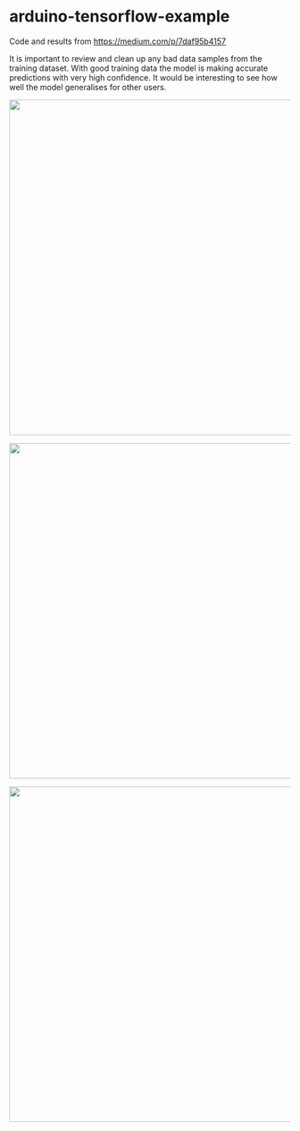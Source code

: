 # arduino-tensorflow-example
Code and results from https://medium.com/p/7daf95b4157

It is important to review and clean up any bad data samples from the training dataset. With good training data the model is making accurate predictions with very high confidence. It would be interesting to see how well the model generalises for other users.

<p align="center">
<img src="https://github.com/robmarkcole/arduino-tensorflow-example/blob/master/images/flex.png" width="600">
</p>

<p align="center">
<img src="https://github.com/robmarkcole/arduino-tensorflow-example/blob/master/images/punch.png" width="600">
</p>

<p align="center">
<img src="https://github.com/robmarkcole/arduino-tensorflow-example/blob/master/images/train.png" width="600">
</p>
